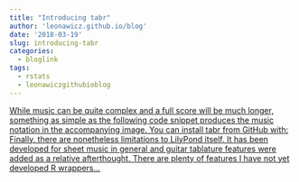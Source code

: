 ```yaml
---
title: "Introducing tabr"
author: 'leonawicz.github.io/blog'
date: '2018-03-19'
slug: introducing-tabr
categories:
  - bloglink
tags:
  - rstats
  - leonawiczgithubioblog
---
```


[While music can be quite complex and a full score will be much longer, something as simple as the following code snippet produces the music notation in the accompanying image. You can install tabr from GitHub with: Finally, there are nonetheless limitations to LilyPond itself. It has been developed for sheet music in general and guitar tablature features were added as a relative afterthought. There are plenty of features I have not yet developed R wrappers...<click to read more>](https://leonawicz.github.io/blog/post/introducing-tabr-guitar-tabs-with-r/)

